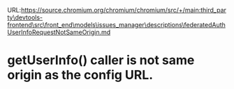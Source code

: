 URL:https://source.chromium.org/chromium/chromium/src/+/main:third_party\devtools-frontend\src\front_end\models\issues_manager\descriptions\federatedAuthUserInfoRequestNotSameOrigin.md
# getUserInfo() caller is not same origin as the config URL.
